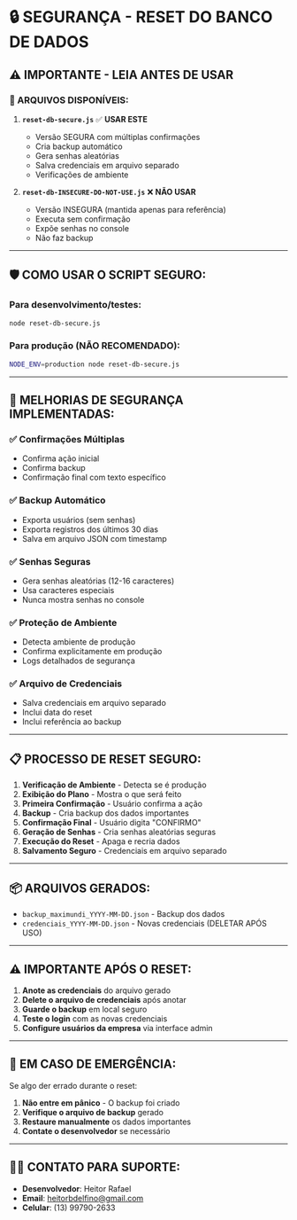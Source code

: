 # 🔒 SEGURANÇA - RESET DO BANCO DE DADOS

## ⚠️ IMPORTANTE - LEIA ANTES DE USAR

### 📁 ARQUIVOS DISPONÍVEIS:

1. **`reset-db-secure.js`** ✅ **USAR ESTE**
   - Versão SEGURA com múltiplas confirmações
   - Cria backup automático
   - Gera senhas aleatórias
   - Salva credenciais em arquivo separado
   - Verificações de ambiente

2. **`reset-db-INSECURE-DO-NOT-USE.js`** ❌ **NÃO USAR**
   - Versão INSEGURA (mantida apenas para referência)
   - Executa sem confirmação
   - Expõe senhas no console
   - Não faz backup

---

## 🛡️ COMO USAR O SCRIPT SEGURO:

### Para desenvolvimento/testes:
```bash
node reset-db-secure.js
```

### Para produção (NÃO RECOMENDADO):
```bash
NODE_ENV=production node reset-db-secure.js
```

---

## 🔐 MELHORIAS DE SEGURANÇA IMPLEMENTADAS:

### ✅ **Confirmações Múltiplas**
- Confirma ação inicial
- Confirma backup
- Confirmação final com texto específico

### ✅ **Backup Automático**
- Exporta usuários (sem senhas)
- Exporta registros dos últimos 30 dias
- Salva em arquivo JSON com timestamp

### ✅ **Senhas Seguras**
- Gera senhas aleatórias (12-16 caracteres)
- Usa caracteres especiais
- Nunca mostra senhas no console

### ✅ **Proteção de Ambiente**
- Detecta ambiente de produção
- Confirma explicitamente em produção
- Logs detalhados de segurança

### ✅ **Arquivo de Credenciais**
- Salva credenciais em arquivo separado
- Inclui data do reset
- Inclui referência ao backup

---

## 📋 PROCESSO DE RESET SEGURO:

1. **Verificação de Ambiente** - Detecta se é produção
2. **Exibição do Plano** - Mostra o que será feito
3. **Primeira Confirmação** - Usuário confirma a ação
4. **Backup** - Cria backup dos dados importantes
5. **Confirmação Final** - Usuário digita "CONFIRMO"
6. **Geração de Senhas** - Cria senhas aleatórias seguras
7. **Execução do Reset** - Apaga e recria dados
8. **Salvamento Seguro** - Credenciais em arquivo separado

---

## 📦 ARQUIVOS GERADOS:

- `backup_maximundi_YYYY-MM-DD.json` - Backup dos dados
- `credenciais_YYYY-MM-DD.json` - Novas credenciais (DELETAR APÓS USO)

---

## ⚠️ IMPORTANTE APÓS O RESET:

1. **Anote as credenciais** do arquivo gerado
2. **Delete o arquivo de credenciais** após anotar
3. **Guarde o backup** em local seguro
4. **Teste o login** com as novas credenciais
5. **Configure usuários da empresa** via interface admin

---

## 🚨 EM CASO DE EMERGÊNCIA:

Se algo der errado durante o reset:

1. **Não entre em pânico** - O backup foi criado
2. **Verifique o arquivo de backup** gerado
3. **Restaure manualmente** os dados importantes
4. **Contate o desenvolvedor** se necessário

---

## 👨‍💻 CONTATO PARA SUPORTE:

- **Desenvolvedor**: Heitor Rafael
- **Email**: heitorbdelfino@gmail.com
- **Celular**: (13) 99790-2633
